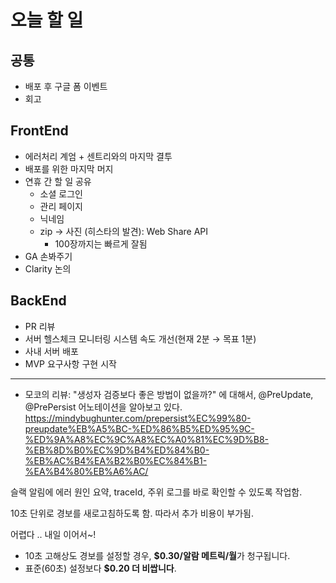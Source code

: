 # 오늘 할 일
## 공통

- 배포 후 구글 폼 이벤트
- 회고

## FrontEnd

- 에러처리 계엄 + 센트리와의 마지막 결투
- 배포를 위한 마지막 머지
- 연휴 간 할 일 공유
    - 소셜 로그인
    - 관리 페이지
    - 닉네임
    - zip → 사진 (히스타의 발견): Web Share API
        - 100장까지는 빠르게 잘됨
- GA 손봐주기
- Clarity 논의

## BackEnd

- PR 리뷰
- 서버 헬스체크 모니터링 시스템 속도 개선(현재 2분 → 목표 1분)
- 사내 서버 배포
- MVP 요구사항 구현 시작


---

- 모코의 리뷰: "생성자 검증보다 좋은 방법이 없을까?" 에 대해서, @PreUpdate, @PrePersist 어노테이션을 알아보고 있다.
https://mindybughunter.com/prepersist%EC%99%80-preupdate%EB%A5%BC-%ED%86%B5%ED%95%9C-%ED%9A%A8%EC%9C%A8%EC%A0%81%EC%9D%B8-%EB%8D%B0%EC%9D%B4%ED%84%B0-%EB%AC%B4%EA%B2%B0%EC%84%B1-%EA%B4%80%EB%A6%AC/



슬랙 알림에 에러 원인 요약, traceId, 주위 로그를 바로 확인할 수 있도록 작업함.

10초 단위로 경보를 새로고침하도록 함. 따라서 추가 비용이 부가됨.

어렵다 .. 내일 이어서~!

- 10초 고해상도 경보를 설정할 경우, **$0.30/알람 메트릭/월**가 청구됩니다.
- 표준(60초) 설정보다 **$0.20 더 비쌉니다**.